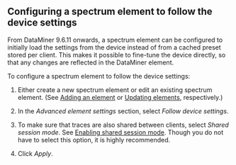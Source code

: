 ## Configuring a spectrum element to follow the device settings

From DataMiner 9.6.11 onwards, a spectrum element can be configured to initially load the settings from the device instead of from a cached preset stored per client. This makes it possible to fine-tune the device directly, so that any changes are reflected in the DataMiner element.

To configure a spectrum element to follow the device settings:

1. Either create a new spectrum element or edit an existing spectrum element. (See [Adding an element](../../part_2/elements/Adding_and_deleting_elements.md#adding-an-element) or [Updating elements](../../part_2/elements/Updating_elements.md), respectively.)

2. In the *Advanced element settings* section, select *Follow device settings*.

3. To make sure that traces are also shared between clients, select *Shared session mode*. See [Enabling shared session mode](Viewing_spectrum_analyzer_traces.md#enabling-shared-session-mode). Though you do not have to select this option, it is highly recommended.

4. Click *Apply*.
